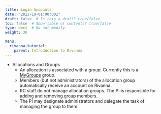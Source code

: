 ```yaml
---
title: Login Accounts
date: "2022-10-01:00:00Z"
draft: false  # Is this a draft? true/false
toc: false  # Show table of contents? true/false
type: docs  # Do not modify.
weight: 30

menu:
  rivanna-tutorial:
    parent: Introduction to Rivanna
---
```


* Allocations and Groups
    * An allocation is associated with a _group_.  Currently this is a [MyGroups](https://mygroups.virginia.edu) group.
    * Members (but not administrators) of the allocation group automatically receive an account on Rivanna.
    * RC staff do not manage allocation groups.  The PI is responsible for adding and removing group members.  
    * The PI may designate administrators and delegate the task of managing the group to them.
